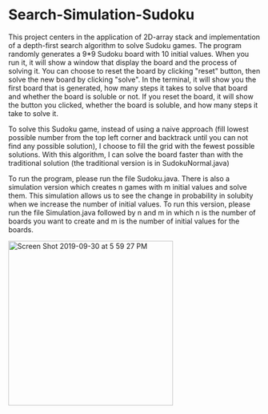 # Search-Simulation-Sudoku
This project centers in the application of 2D-array stack and implementation of a depth-first search algorithm to solve Sudoku games. The program randomly generates a 9*9 Sudoku board with 10 initial values. When you run it, it will show a window that display the board and the process of solving it. You can choose to reset the board by clicking "reset" button, then solve the new board by clicking "solve". In the terminal, it will show you the first board that is generated, how many steps it takes to solve that board and whether the board is soluble or not. If you reset the board, it will show the button you clicked, whether the board is soluble, and how many steps it take to solve it. 

To solve this Sudoku game, instead of using a naive approach (fill lowest possible number from the top left corner and backtrack until you can not find any possible solution), I choose to fill the grid with the fewest possible solutions. With this algorithm, I can solve the board faster than with the traditional solution (the traditional version is in SudokuNormal.java)

To run the program, please run the file Sudoku.java. There is also a simulation version which creates n games with m initial values and solve them. This simulation allows us to see the change in probability in solubity when we increase the number of initial values. To run this version, please run the file Simulation.java followed by n and m in which n is the number of boards you want to create and m is the number of initial values for the boards. 

<img width="329" alt="Screen Shot 2019-09-30 at 5 59 27 PM" src="https://user-images.githubusercontent.com/60492418/93058708-f0498280-f699-11ea-8131-bf0a6108f18c.png">




